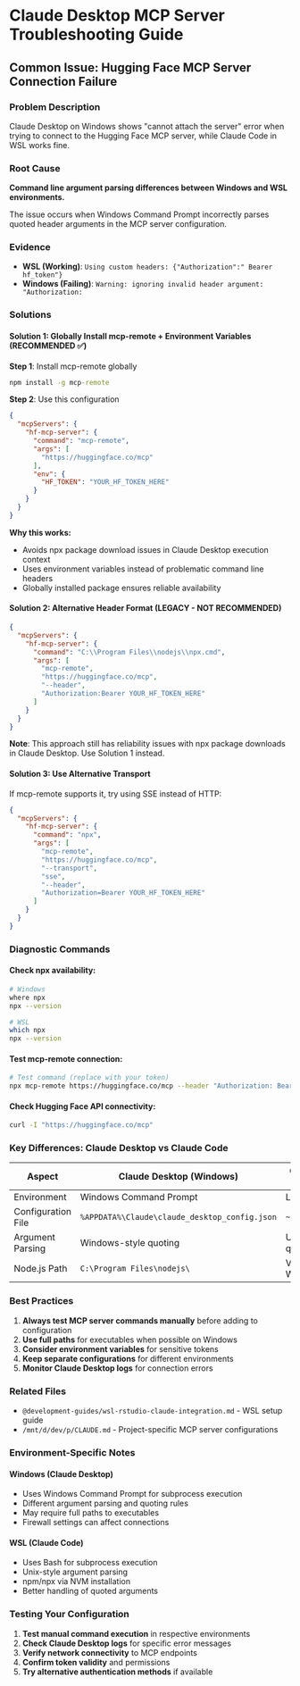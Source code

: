 # Claude Desktop MCP Server Troubleshooting Guide

## Common Issue: Hugging Face MCP Server Connection Failure

### Problem Description
Claude Desktop on Windows shows "cannot attach the server" error when trying to connect to the Hugging Face MCP server, while Claude Code in WSL works fine.

### Root Cause
**Command line argument parsing differences between Windows and WSL environments.**

The issue occurs when Windows Command Prompt incorrectly parses quoted header arguments in the MCP server configuration.

### Evidence
- **WSL (Working)**: `Using custom headers: {"Authorization":" Bearer hf_token"}`
- **Windows (Failing)**: `Warning: ignoring invalid header argument: "Authorization:`

### Solutions

#### Solution 1: Globally Install mcp-remote + Environment Variables (RECOMMENDED ✅)

**Step 1**: Install mcp-remote globally
```cmd
npm install -g mcp-remote
```

**Step 2**: Use this configuration
```json
{
  "mcpServers": {
    "hf-mcp-server": {
      "command": "mcp-remote",
      "args": [
        "https://huggingface.co/mcp"
      ],
      "env": {
        "HF_TOKEN": "YOUR_HF_TOKEN_HERE"
      }
    }
  }
}
```

**Why this works:**
- Avoids npx package download issues in Claude Desktop execution context
- Uses environment variables instead of problematic command line headers
- Globally installed package ensures reliable availability

#### Solution 2: Alternative Header Format (LEGACY - NOT RECOMMENDED)
```json
{
  "mcpServers": {
    "hf-mcp-server": {
      "command": "C:\\Program Files\\nodejs\\npx.cmd",
      "args": [
        "mcp-remote",
        "https://huggingface.co/mcp",
        "--header",
        "Authorization:Bearer YOUR_HF_TOKEN_HERE"
      ]
    }
  }
}
```

**Note**: This approach still has reliability issues with npx package downloads in Claude Desktop. Use Solution 1 instead.

#### Solution 3: Use Alternative Transport
If mcp-remote supports it, try using SSE instead of HTTP:
```json
{
  "mcpServers": {
    "hf-mcp-server": {
      "command": "npx",
      "args": [
        "mcp-remote",
        "https://huggingface.co/mcp",
        "--transport",
        "sse",
        "--header",
        "Authorization=Bearer YOUR_HF_TOKEN_HERE"
      ]
    }
  }
}
```

### Diagnostic Commands

#### Check npx availability:
```bash
# Windows
where npx
npx --version

# WSL
which npx
npx --version
```

#### Test mcp-remote connection:
```bash
# Test command (replace with your token)
npx mcp-remote https://huggingface.co/mcp --header "Authorization: Bearer YOUR_TOKEN"
```

#### Check Hugging Face API connectivity:
```bash
curl -I "https://huggingface.co/mcp"
```

### Key Differences: Claude Desktop vs Claude Code

| Aspect | Claude Desktop (Windows) | Claude Code (WSL) |
|--------|-------------------------|-------------------|
| Environment | Windows Command Prompt | Linux/Bash |
| Configuration File | `%APPDATA%\Claude\claude_desktop_config.json` | `~/.claude.json` |
| Argument Parsing | Windows-style quoting | Unix-style quoting |
| Node.js Path | `C:\Program Files\nodejs\` | Via NVM in WSL |

### Best Practices

1. **Always test MCP server commands manually** before adding to configuration
2. **Use full paths** for executables when possible on Windows
3. **Consider environment variables** for sensitive tokens
4. **Keep separate configurations** for different environments
5. **Monitor Claude Desktop logs** for connection errors

### Related Files
- `@development-guides/wsl-rstudio-claude-integration.md` - WSL setup guide
- `/mnt/d/dev/p/CLAUDE.md` - Project-specific MCP server configurations

### Environment-Specific Notes

#### Windows (Claude Desktop)
- Uses Windows Command Prompt for subprocess execution
- Different argument parsing and quoting rules
- May require full paths to executables
- Firewall settings can affect connections

#### WSL (Claude Code)
- Uses Bash for subprocess execution
- Unix-style argument parsing
- npm/npx via NVM installation
- Better handling of quoted arguments

### Testing Your Configuration

1. **Test manual command execution** in respective environments
2. **Check Claude Desktop logs** for specific error messages
3. **Verify network connectivity** to MCP endpoints
4. **Confirm token validity** and permissions
5. **Try alternative authentication methods** if available